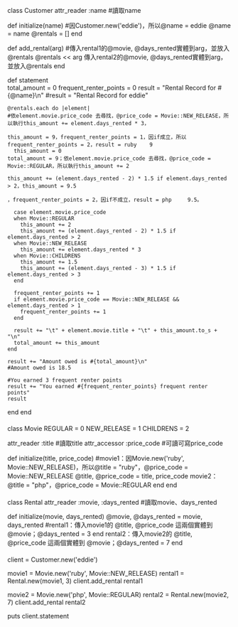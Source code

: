 class Customer
  attr_reader :name   #讀取name

  def initialize(name)    #因Customer.new('eddie')，所以@name = eddie
    @name    = name
    @rentals = []
  end

  def add_rental(arg)   #傳入rental1的@movie, @days_rented實體到arg，並放入@rentals
    @rentals << arg      傳入rental2的@movie, @days_rented實體到arg，並放入@rentals
  end

  def statement    
    total_amount = 0
    frequent_renter_points = 0
    result = "Rental Record for #{@name}\n"   #result = "Rental Record for eddie"

    @rentals.each do |element|                                                           #依element.movie.price_code 去尋找，@price_code = Movie::NEW_RELEASE，所以執行this_amount += element.days_rented * 3，
                                                                                         this_amount = 9，frequent_renter_points = 1，因if成立，所以frequent_renter_points = 2，result = ruby    9 
      this_amount = 0                                                                    total_amount = 9；依element.movie.price_code 去尋找，@price_code = Movie::REGULAR，所以執行this_amount += 2
                                                                                         this_amount += (element.days_rented - 2) * 1.5 if element.days_rented > 2，this_amount = 9.5
                                                                                         ，frequent_renter_points = 2，因if不成立，result = php     9.5。
                                                                                           
      case element.movie.price_code
      when Movie::REGULAR
        this_amount += 2
        this_amount += (element.days_rented - 2) * 1.5 if element.days_rented > 2
      when Movie::NEW_RELEASE
        this_amount += element.days_rented * 3
      when Movie::CHILDRENS
        this_amount += 1.5
        this_amount += (element.days_rented - 3) * 1.5 if element.days_rented > 3
      end

      frequent_renter_points += 1
      if element.movie.price_code == Movie::NEW_RELEASE && element.days_rented > 1
        frequent_renter_points += 1
      end

      result += "\t" + element.movie.title + "\t" + this_amount.to_s + "\n"
      total_amount += this_amount
    end

    result += "Amount owed is #{total_amount}\n"                               #Amount owed is 18.5                                                                                        
                                                                               #You earned 3 frequent renter points
    result += "You earned #{frequent_renter_points} frequent renter points"
    result
  end
end

####

class Movie
  REGULAR     = 0
  NEW_RELEASE = 1
  CHILDRENS   = 2

  attr_reader :title                         #讀取title
  attr_accessor :price_code                  #可讀可寫price_code

  def initialize(title, price_code)          #movie1：因Movie.new('ruby', Movie::NEW_RELEASE)，所以@title = "ruby"，@price_code = Movie::NEW_RELEASE
    @title, @price_code = title, price_code   movie2：@title = "php"，@price_code = Movie::REGULAR
  end
end

####

class Rental
  attr_reader :movie, :days_rented             #讀取movie、days_rented

  def initialize(movie, days_rented)
    @movie, @days_rented = movie, days_rented  #rental1：傳入movie1的 @title, @price_code 這兩個實體到 @movie；@days_rented = 3
  end                                           rental2：傳入movie2的 @title, @price_code 這兩個實體到 @movie；@days_rented = 7
end

####

client = Customer.new('eddie')

movie1 = Movie.new('ruby', Movie::NEW_RELEASE)
rental1 = Rental.new(movie1, 3)
client.add_rental rental1

movie2 = Movie.new('php', Movie::REGULAR)
rental2 = Rental.new(movie2, 7)
client.add_rental rental2

puts client.statement
